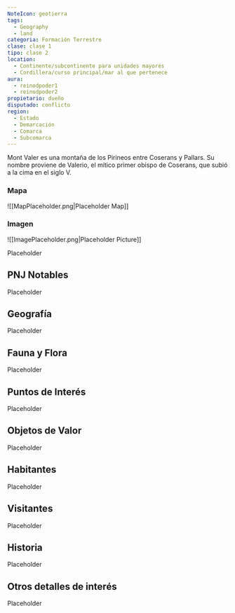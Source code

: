 ```yaml
---
NoteIcon: geotierra
tags:
  - Geography 
  - land 
categoria: Formación Terrestre
clase: clase 1
tipo: clase 2
location: 
  - Continente/subcontinente para unidades mayores
  - Cordillera/curso principal/mar al que pertenece 
aura:
  - reinodpoder1
  - reinodpoder2
propietario: dueño
disputado: conflicto
region:
  - Estado 
  - Demarcación
  - Comarca
  - Subcomarca
---
```





 <section class="wa-section main-content"><p>Mont Valer es una montaña de los Pirineos entre <span class="article-link article-explorer-link entity-link wa-link" data-article-privacy="public" data-article-id="2ccc3920-003b-4095-8cfc-561771c70c56" data-template-type="location" data-article="2ccc3920-003b-4095-8cfc-561771c70c56">Coserans</span> y <span class="article-link article-explorer-link entity-link wa-link" data-article-privacy="public" data-article-id="8d732185-d7de-4b0a-b1cd-e6ecc585182d" data-template-type="location" data-article="8d732185-d7de-4b0a-b1cd-e6ecc585182d">Pallars</span>. Su nombre proviene de Valerio, el mítico primer obispo de Coserans, que subió a la cima en el siglo V.</p></section>   

### Mapa
![[MapPlaceholder.png|Placeholder Map]]

### Imagen
![[ImagePlaceholder.png|Placeholder Picture]]

Placeholder

## PNJ Notables
Placeholder

## Geografía
Placeholder

## Fauna y Flora
Placeholder

## Puntos de Interés
Placeholder

## Objetos de Valor
Placeholder

## Habitantes
Placeholder

## Visitantes
Placeholder

## Historia
Placeholder

## Otros detalles de interés
Placeholder

